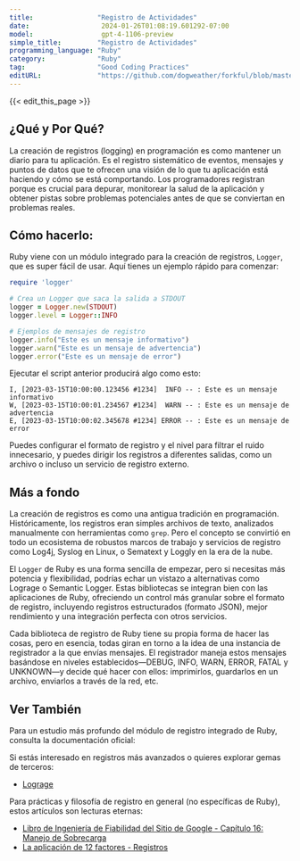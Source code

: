 ```yaml
---
title:                "Registro de Actividades"
date:                  2024-01-26T01:08:19.601292-07:00
model:                 gpt-4-1106-preview
simple_title:         "Registro de Actividades"
programming_language: "Ruby"
category:             "Ruby"
tag:                  "Good Coding Practices"
editURL:              "https://github.com/dogweather/forkful/blob/master/content/es/ruby/logging.md"
---
```


{{< edit_this_page >}}

## ¿Qué y Por Qué?
La creación de registros (logging) en programación es como mantener un diario para tu aplicación. Es el registro sistemático de eventos, mensajes y puntos de datos que te ofrecen una visión de lo que tu aplicación está haciendo y cómo se está comportando. Los programadores registran porque es crucial para depurar, monitorear la salud de la aplicación y obtener pistas sobre problemas potenciales antes de que se conviertan en problemas reales.

## Cómo hacerlo:
Ruby viene con un módulo integrado para la creación de registros, `Logger`, que es super fácil de usar. Aquí tienes un ejemplo rápido para comenzar:

```ruby
require 'logger'

# Crea un Logger que saca la salida a STDOUT
logger = Logger.new(STDOUT)
logger.level = Logger::INFO

# Ejemplos de mensajes de registro
logger.info("Este es un mensaje informativo")
logger.warn("Este es un mensaje de advertencia")
logger.error("Este es un mensaje de error")
```

Ejecutar el script anterior producirá algo como esto:

```
I, [2023-03-15T10:00:00.123456 #1234]  INFO -- : Este es un mensaje informativo
W, [2023-03-15T10:00:01.234567 #1234]  WARN -- : Este es un mensaje de advertencia
E, [2023-03-15T10:00:02.345678 #1234] ERROR -- : Este es un mensaje de error
```

Puedes configurar el formato de registro y el nivel para filtrar el ruido innecesario, y puedes dirigir los registros a diferentes salidas, como un archivo o incluso un servicio de registro externo.

## Más a fondo
La creación de registros es como una antigua tradición en programación. Históricamente, los registros eran simples archivos de texto, analizados manualmente con herramientas como `grep`. Pero el concepto se convirtió en todo un ecosistema de robustos marcos de trabajo y servicios de registro como Log4j, Syslog en Linux, o Sematext y Loggly en la era de la nube.

El `Logger` de Ruby es una forma sencilla de empezar, pero si necesitas más potencia y flexibilidad, podrías echar un vistazo a alternativas como Lograge o Semantic Logger. Estas bibliotecas se integran bien con las aplicaciones de Ruby, ofreciendo un control más granular sobre el formato de registro, incluyendo registros estructurados (formato JSON), mejor rendimiento y una integración perfecta con otros servicios.

Cada biblioteca de registro de Ruby tiene su propia forma de hacer las cosas, pero en esencia, todas giran en torno a la idea de una instancia de registrador a la que envías mensajes. El registrador maneja estos mensajes basándose en niveles establecidos—DEBUG, INFO, WARN, ERROR, FATAL y UNKNOWN—y decide qué hacer con ellos: imprimirlos, guardarlos en un archivo, enviarlos a través de la red, etc.

## Ver También
Para un estudio más profundo del módulo de registro integrado de Ruby, consulta la documentación oficial:

Si estás interesado en registros más avanzados o quieres explorar gemas de terceros:
- [Lograge](https://github.com/roidrage/lograge)

Para prácticas y filosofía de registro en general (no específicas de Ruby), estos artículos son lecturas eternas:
- [Libro de Ingeniería de Fiabilidad del Sitio de Google - Capítulo 16: Manejo de Sobrecarga](https://sre.google/sre-book/handling-overload/#log-messages)
- [La aplicación de 12 factores - Registros](https://12factor.net/logs)